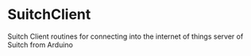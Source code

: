 SuitchClient
============

Suitch Client routines for connecting into the internet of things server of Suitch from Arduino
